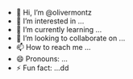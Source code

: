 - 👋 Hi, I’m @olivermontz
- 👀 I’m interested in ...
- 🌱 I’m currently learning ...
- 💞️ I’m looking to collaborate on ...
- 📫 How to reach me ...
- 😄 Pronouns: ...
- ⚡ Fun fact: ...dd

<!---
olivermontz/olivermontz is a ✨ special ✨ repository because its `README.md` (this file) appears on your GitHub profile.
You can click the Preview link to take a look at your changes.
--->
